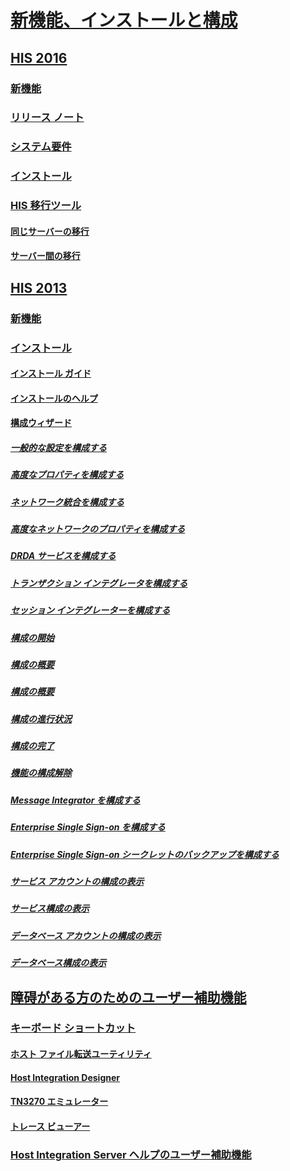 # [新機能、インストールと構成](host-integration-server-installation-and-configuration.md)
## [HIS 2016](his-2016-what-s-new-release-notes-system-requirements-and-installation.md)
### [新機能](what-s-new-in-his-2016.md)
### [リリース ノート](release-notes.md)
### [システム要件](system-requirements.md)
### [インストール](installing-his-2016.md)
### [HIS 移行ツール](his-migration-tool.md)
#### [同じサーバーの移行](same-server-migration.md)
#### [サーバー間の移行](server-to-server-migration.md)
## [HIS 2013](his-2013-what-s-new-install-and-configure.md)
### [新機能](what-s-new-in-his-2013.md)
### [インストール](installing-his-2013.md)
#### [インストール ガイド](installation-guide1.md)
#### [インストールのヘルプ](installation-help2.md)
#### [構成ウィザード](configuration-wizard-help2.md)
##### [一般的な設定を構成する](configuration-of-common-settings2.md)
##### [高度なプロパティを構成する](configuration-of-advanced-properties2.md)
##### [ネットワーク統合を構成する](configuration-of-network-integration2.md)
##### [高度なネットワークのプロパティを構成する](configuration-of-advanced-network-properties1.md)
##### [DRDA サービスを構成する](configuration-of-drda-service.md)
##### [トランザクション インテグレータを構成する](configuration-of-transaction-integrator1.md)
##### [セッション インテグレーターを構成する](configuration-of-session-integrator2.md)
##### [構成の開始](configuration-start2.md)
##### [構成の概要](configuration-overview2.md)
##### [構成の概要](configuration-summary1.md)
##### [構成の進行状況](configuration-progress1.md)
##### [構成の完了](configuration-completed2.md)
##### [機能の構成解除](unconfiguration-of-features2.md)
##### [Message Integrator を構成する](configuration-of-message-integrator2.md)
##### [Enterprise Single Sign-on を構成する](configuration-of-enterprise-single-sign-on2.md)
##### [Enterprise Single Sign-on シークレットのバックアップを構成する](configuration-of-enterprise-single-sign-on-backup-secret1.md)
##### [サービス アカウントの構成の表示](view-configuration-of-service-accounts1.md)
##### [サービス構成の表示](view-configuration-of-services2.md)
##### [データベース アカウントの構成の表示](view-configuration-of-database-accounts1.md)
##### [データベース構成の表示](view-configuration-of-databases2.md)
## [障碍がある方のためのユーザー補助機能](accessibility-for-people-with-disabilities1.md)
### [キーボード ショートカット](keyboard-shortcuts-for-accessibility-of-host-integration-server.md)
#### [ホスト ファイル転送ユーティリティ](host-file-transfer-utility.md)
#### [Host Integration Designer](host-integration-designer.md)
#### [TN3270 エミュレーター](tn3270-emulator2.md)
#### [トレース ビューアー](trace-viewer2.md)
### [Host Integration Server ヘルプのユーザー補助機能](accessibility-features-of-host-integration-server-help.md)
